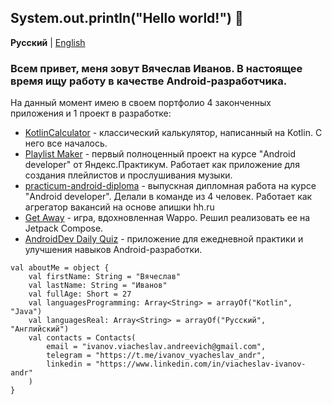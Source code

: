 ## System.out.println("Hello world!") 👋
**Русский** | [English](https://github.com/CNJerry-IvanovVyacheslav/CNJerry-IvanovVyacheslav/blob/main/README(EN).md)

### Всем привет, меня зовут Вячеслав Иванов. В настоящее время ищу работу в качестве Android-разработчика.

На данный момент имею в своем портфолио 4 законченных приложения и 1 проект в разработке:
- [KotlinCalculator](https://github.com/CNJerry-IvanovVyacheslav/KotlinCalculator) - классический калькулятор, написанный на Kotlin. С него все началось.
- [Playlist Maker](https://github.com/CNJerry-IvanovVyacheslav/Playlist_Maker) - первый полноценный проект на курсе "Android developer" от Яндекс.Практикум. Работает как приложение для создания плейлистов и прослушивания музыки.
- [practicum-android-diploma](https://github.com/CNJerry-IvanovVyacheslav/practicum-android-diploma) - выпускная дипломная работа на курсе "Android developer". Делали в команде из 4 человек. Работает как агрегатор вакансий на основе апишки hh.ru
- [Get Away](https://github.com/CNJerry-IvanovVyacheslav/Get_Away) - игра, вдохновленная Wappo. Решил реализовать ее на Jetpack Compose.
- [AndroidDev Daily Quiz](https://github.com/CNJerry-IvanovVyacheslav/AndroidDev_Daily_Quiz) - приложение для ежедневной практики и улучшения навыков Android-разработки.
```
val aboutMe = object {
	val firstName: String = "Вячеслав"
	val lastName: String = "Иванов"
	val fullAge: Short = 27
	val languagesProgramming: Array<String> = arrayOf("Kotlin", "Java")
	val languagesReal: Array<String> = arrayOf("Русский", "Английский")
	val contacts = Contacts(
		email = "ivanov.viacheslav.andreevich@gmail.com",
		telegram = "https://t.me/ivanov_vyacheslav_andr",
		linkedin = "https://www.linkedin.com/in/viacheslav-ivanov-andr"
	)
}
```


